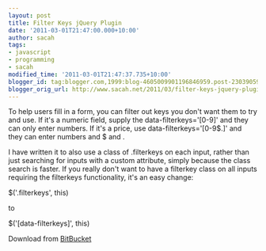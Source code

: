 ```yaml
---
layout: post
title: Filter Keys jQuery Plugin
date: '2011-03-01T21:47:00.000+10:00'
author: sacah
tags:
- javascript
- programming
- sacah
modified_time: '2011-03-01T21:47:37.735+10:00'
blogger_id: tag:blogger.com,1999:blog-4605009901196846959.post-2303905983773998322
blogger_orig_url: http://www.sacah.net/2011/03/filter-keys-jquery-plugin.html
---
```


To help users fill in a form, you can filter out keys you don't want them to try and use. If it's a numeric field, supply the data-filterkeys='[0-9]' and they can only enter numbers. If it's a price, use data-filterkeys='[0-9$\.]' and they can enter numbers and $ and .

I have written it to also use a class of .filterkeys on each input, rather than just searching for inputs with a custom attribute, simply because the class search is faster. If you really don't want to have a filterkey class on all inputs requiring the filterkeys functionality, it's an easy change:

$('.filterkeys', this)

to

$('[data-filterkeys]', this)

Download from [BitBucket](https://bitbucket.org/sacah/filterkeystrokes/src)